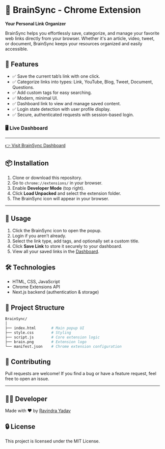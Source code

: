 # 🧠 BrainSync - Chrome Extension

**Your Personal Link Organizer**

BrainSync helps you effortlessly save, categorize, and manage your favorite web links directly from your browser. Whether it's an article, video, tweet, or document, BrainSync keeps your resources organized and easily accessible.

## 🚀 Features

- ✅ Save the current tab’s link with one click.
- ✅ Categorize links into types: Link, YouTube, Blog, Tweet, Document, Questions.
- ✅ Add custom tags for easy searching.
- ✅ Modern, minimal UI.
- ✅ Dashboard link to view and manage saved content.
- ✅ Login state detection with user profile display.
- ✅ Secure, authenticated requests with session-based login.

### 🖥️ Live Dashboard

---

[👉 Visit BrainSync Dashboard](https://brainsyncapp.vercel.app/dashboard)

## 📦 Installation

1. Clone or download this repository.
2. Go to `chrome://extensions/` in your browser.
3. Enable **Developer Mode** (top right).
4. Click **Load Unpacked** and select the extension folder.
5. The BrainSync icon will appear in your browser.

---

## 🔗 Usage

1. Click the BrainSync icon to open the popup.
2. Login if you aren’t already.
3. Select the link type, add tags, and optionally set a custom title.
4. Click **Save Link** to store it securely to your dashboard.
5. View all your saved links in the [Dashboard](https://brainsyncapp.vercel.app/dashboard).

## 🛠️ Technologies

- HTML, CSS, JavaScript
- Chrome Extensions API
- Next.js backend (authentication & storage)

## 📂 Project Structure

```bash
BrainSync/
│
├── index.html       # Main popup UI
├── style.css        # Styling
├── script.js        # Core extension logic
├── brain.png        # Extension logo
└── manifest.json    # Chrome extension configuration
```

## 🙌 Contributing

Pull requests are welcome! If you find a bug or have a feature request, feel free to open an issue.

---

## 👨‍💻 Developer

Made with ❤️ by [Ravindra Yadav](https://github.com/Ryadav0654)

## 🔒 License

This project is licensed under the MIT License.

